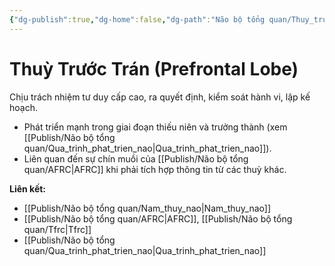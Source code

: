 ```yaml
---
{"dg-publish":true,"dg-home":false,"dg-path":"Não bộ tổng quan/Thuy_truoc_tran.md","permalink":"/nao-bo-tong-quan/thuy-truoc-tran/","dgPassFrontmatter":true,"noteIcon":"","created":"2025-01-01T22:47:22.493+07:00","updated":"2025-01-05T09:08:44.953+07:00"}
---
```


# Thuỳ Trước Trán (Prefrontal Lobe)

Chịu trách nhiệm tư duy cấp cao, ra quyết định, kiểm soát hành vi, lập kế hoạch.

- Phát triển mạnh trong giai đoạn thiếu niên và trưởng thành (xem [[Publish/Não bộ tổng quan/Qua_trinh_phat_trien_nao\|Qua_trinh_phat_trien_nao]]).
- Liên quan đến sự chín muồi của [[Publish/Não bộ tổng quan/AFRC\|AFRC]] khi phải tích hợp thông tin từ các thuỳ khác.

**Liên kết:**
- [[Publish/Não bộ tổng quan/Nam_thuy_nao\|Nam_thuy_nao]]
- [[Publish/Não bộ tổng quan/AFRC\|AFRC]], [[Publish/Não bộ tổng quan/Tfrc\|Tfrc]]
- [[Publish/Não bộ tổng quan/Qua_trinh_phat_trien_nao\|Qua_trinh_phat_trien_nao]]